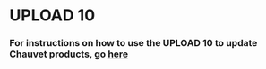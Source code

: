 # UPLOAD 10

### For instructions on how to use the UPLOAD 10 to update Chauvet products, go [here](https://github.com/Chauvet-Pro/UPLOAD10/blob/0b1ca20b6b139bc87cc88e1bb302db4ac331e42e/UPLOAD%2010%20Update%20Instructions.pdf)
